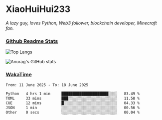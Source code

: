 # XiaoHuiHui233

*A lazy guy, loves Python, Web3 follower, blockchain developer, Minecraft fan.*

### [Github Readme Stats](https://github.com/anuraghazra/github-readme-stats)

![Top Langs](https://github-readme-stats.vercel.app/api/top-langs/?username=XiaoHuiHui233&layout=compact&theme=github_dark)

![Anurag's GitHub stats](https://github-readme-stats.vercel.app/api?username=XiaoHuiHui233&show_icons=true&theme=github_dark)

### [WakaTime](https://wakatime.com)

<!--START_SECTION:waka-->

```txt
From: 11 June 2025 - To: 18 June 2025

Python   4 hrs 1 min     █████████████████████░░░░   83.49 %
TOML     33 mins         ███░░░░░░░░░░░░░░░░░░░░░░   11.58 %
CUE      12 mins         █░░░░░░░░░░░░░░░░░░░░░░░░   04.33 %
JSON     1 min           ░░░░░░░░░░░░░░░░░░░░░░░░░   00.56 %
Other    0 secs          ░░░░░░░░░░░░░░░░░░░░░░░░░   00.04 %
```

<!--END_SECTION:waka-->
